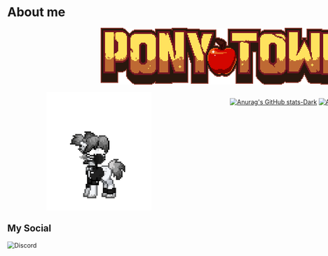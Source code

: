 

# About me
<p style="text-align: center; width: 1000px">
<img src="logo-large-57d9b1947a.png">
</p>

<div style="display: flex;justify-content: space-around; text-align: center; width: 1000px">
 <img src="no-no.gif" >
 
[![Anurag's GitHub stats-Dark](https://github-readme-stats.vercel.app/api?username=kaurcev&show_icons=true&theme=dark#gh-dark-mode-only)](https://github.com/kaurcev/github-readme-stats#gh-dark-mode-only)
[![Anurag's GitHub stats-Light](https://github-readme-stats.vercel.app/api?username=kaurcev&show_icons=true&theme=default#gh-light-mode-only)](https://github.com/kaurcev/github-readme-stats#gh-light-mode-only)
</div>

## My Social


![Discord](https://img.shields.io/discord/888102048413937684?style=flat-square)
